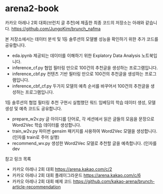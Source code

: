 # arena2-book
카카오 아레나 2회 대회(브런치 글 추천)에 제출한 최종 코드의 저장소는 아래와 같습니다.
https://github.com/JungoKim/brunch_nafma

본 저장소에서는 데이터 분석 및 1등 솔루션의 모델별 성능을 확인하기 위한 추가 코드를 공유합니다.

* eda.ipynb 제공되는 데이터를 이해하기 위한 Explatory Data Analysis 노트북입니다.
* inference_cf.py 협업 필터링 만으로 100건의 추천글을 생성하는 프로그램입니다.
* inference_cbf.py 컨텐츠 기반 필터링 만으로 100건의 추천글을 생성하는 프로그램입니다.
* inference_cbf_cf.py 두가지 모델의 예측 순서를 바꾸어서 100건의 추천글을 생성하는 프로그램입니다.

1등 솔루션의 협업 필터링 추천 구현시 실험했던 워드 임베딩의 학습 데이터 생성, 모델 생성 및 예측 코드도 공유합니다.
* prepare_w2v.py 글 아이디를 단어로, 각 세션에서 읽은 글들의 모음을 문장으로 Word2Vec 학습 데이터를 생성합니다.
* train_w2v.py 파이썬 gensim 패키지를 사용하여 Word2Vec 모델을 생성합니다. (인자를 train로 주어 실행) 
* recommend_wv.py 생성한 Word2Vec 모델로 추천할 글을 예측합니다. (인자를 dev

참고 링크 목록
* 카카오 아레나 2회 대회 https://arena.kakao.com/c/2
* 카카오 아레나 2회 대회 플레이그라운드 https://arena.kakao.com/c/6
* 카카오 아레나 2회 대회 예제 코드 https://github.com/kakao-arena/brunch-article-recommendation
